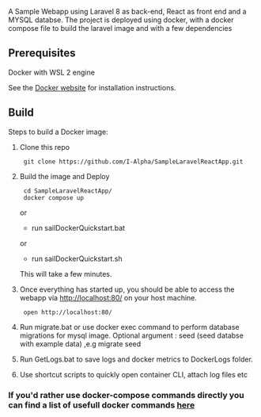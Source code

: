 A Sample Webapp using Laravel 8 as back-end, React as front end and a MYSQL databse. The project is deployed using  docker, with a docker compose file to build the laravel  image and  with  a few dependencies 

Prerequisites
-----

Docker with WSL 2 engine

See the [Docker website](http://www.docker.io/gettingstarted/#h_installation) for installation instructions.

Build
-----

Steps to build a Docker image:

1. Clone this repo

        git clone https://github.com/I-Alpha/SampleLaravelReactApp.git

2. Build the image and Deploy

        cd SampleLaravelReactApp/
        docker compose up 

      or 

      * run  sailDockerQuickstart.bat
      
      or
      
      * run  sailDockerQuickstart.sh
       
    This will take a few minutes.

3. Once everything has started up, you should be able to access the webapp via [http://localhost:80/](http://localhost:80/) on your host machine.

        open http://localhost:80/

4. Run migrate.bat or use docker exec command to perform database migrations for mysql image. 
        Optional argument : seed  (seed databse with example data) ,e.g migrate seed  

5. Run GetLogs.bat to save logs and docker metrics to DockerLogs folder.  

6. Use shortcut scripts to quickly open container CLI, attach log files etc

### If you'd rather use docker-compose commands directly you can find a list of usefull docker commands [here](https://gist.github.com/garystafford/f0bd5f696399d4d7df0f)